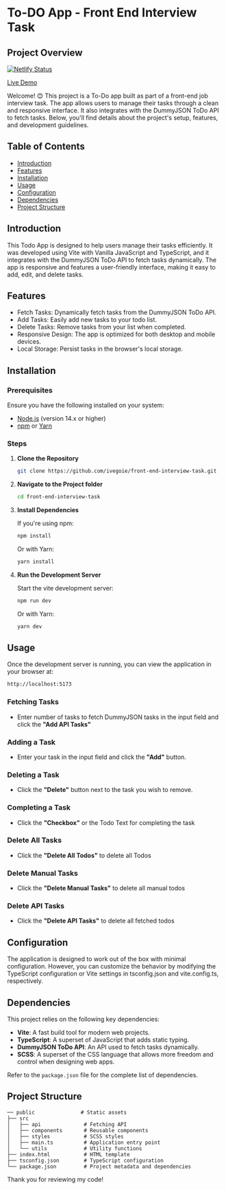 # To-DO App - Front End Interview Task

## Project Overview

[![Netlify Status](https://api.netlify.com/api/v1/badges/3f4aa3fd-868a-4213-b1da-f6461dfdfe8d/deploy-status)](https://app.netlify.com/sites/ivanz-todo/deploys)

[Live Demo](https://ivanz-todo.netlify.app/)

Welcome! 😊 This project is a To-Do app built as part of a front-end job interview task. The app allows users to manage their tasks through a clean and responsive interface. It also integrates with the DummyJSON ToDo API to fetch tasks. Below, you'll find details about the project's setup, features, and development guidelines.

## Table of Contents

- [Introduction](#introduction)
- [Features](#features)
- [Installation](#installation)
- [Usage](#usage)
- [Configuration](#configuration)
- [Dependencies](#dependencies)
- [Project Structure](#project-structure)

## Introduction

This Todo App is designed to help users manage their tasks efficiently. It was developed using Vite with Vanilla JavaScript and TypeScript, and it integrates with the DummyJSON ToDo API to fetch tasks dynamically. The app is responsive and features a user-friendly interface, making it easy to add, edit, and delete tasks.

## Features

- Fetch Tasks: Dynamically fetch tasks from the DummyJSON ToDo API.
- Add Tasks: Easily add new tasks to your todo list.
- Delete Tasks: Remove tasks from your list when completed.
- Responsive Design: The app is optimized for both desktop and mobile devices.
- Local Storage: Persist tasks in the browser's local storage.

## Installation

### Prerequisites

Ensure you have the following installed on your system:

- [Node.js](https://nodejs.org/en/download/package-manager) (version 14.x or higher)
- [npm](https://docs.npmjs.com/downloading-and-installing-node-js-and-npm) or [Yarn](https://classic.yarnpkg.com/lang/en/docs/install/#windows-stable)

### Steps

1. **Clone the Repository**

   ```bash
   git clone https://github.com/ivegoie/front-end-interview-task.git
   ```
   
2. **Navigate to the Project folder**

   ```bash
   cd front-end-interview-task
   ```

2. **Install Dependencies**

   If you're using npm:

   ```bash
   npm install
   ```

   Or with Yarn:

   ```bash
   yarn install
   ```

4. **Run the Development Server**

   Start the vite development server:

   ```bash
   npm run dev
   ```

   Or with Yarn:

   ```bash
   yarn dev
   ```

## Usage

Once the development server is running, you can view the application in your browser at:

```bash
http://localhost:5173
```

### Fetching Tasks

- Enter number of tasks to fetch DummyJSON tasks in the input field and click the **"Add API Tasks"**

### Adding a Task

- Enter your task in the input field and click the **"Add"** button.

### Deleting a Task

- Click the **"Delete"** button next to the task you wish to remove.

### Completing a Task

- Click the **"Checkbox"** or the Todo Text for completing the task

### Delete All Tasks

- Click the **"Delete All Todos"** to delete all Todos

### Delete Manual Tasks

- Click the **"Delete Manual Tasks"** to delete all manual todos

### Delete API Tasks

- Click the **"Delete API Tasks"** to delete all fetched todos

## Configuration

The application is designed to work out of the box with minimal configuration. However, you can customize the behavior by modifying the TypeScript configuration or Vite settings in tsconfig.json and vite.config.ts, respectively.

## Dependencies

This project relies on the following key dependencies:

- **Vite**: A fast build tool for modern web projects.
- **TypeScript**: A superset of JavaScript that adds static typing.
- **DummyJSON ToDo API**: An API used to fetch tasks dynamically.
- **SCSS**: A superset of the CSS language that allows more freedom and control when designing web apps.

Refer to the `package.json` file for the complete list of dependencies.

## Project Structure

```plaintext
── public               # Static assets
├── src
│   ├── api              # Fetching API
│   ├── components       # Reusable components
│   ├── styles           # SCSS styles
│   ├── main.ts          # Application entry point
│   └── utils            # Utility functions
├── index.html           # HTML template
├── tsconfig.json        # TypeScript configuration
└── package.json         # Project metadata and dependencies
```

Thank you for reviewing my code!
